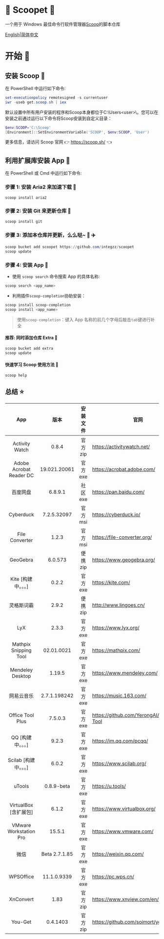 <div align="left">
<h1 align="left"> 🍨 Scoopet 🍨 </h1>

<p>
一个用于 Windows 最佳命令行软件管理器<a href="https://github.com/lukesampson/scoop">Scoop</a>的脚本仓库
</p>

<p align="left">
        <a href="README.md">English</a>|<a href="README_CN.md">简体中文</a>
</p>
</div>

# 开始 🏃

## 安装 Scoop 🚴

在 PowerShell 中运行如下命令:

```powershell
set-executionpolicy remotesigned -s currentuser
iwr -useb get.scoop.sh | iex
```

默认设置中所有用户安装的程序和Scoop本身都位于C:\Users\<user>\。您可以在安装之前通过运行以下命令将Scoop安装到自定义目录：

```powershell
$env:SCOOP='C:\Scoop'
[Environment]::SetEnvironmentVariable('SCOOP', $env:SCOOP, 'User')
```

更多信息，请访问 Scoop 官网 👉 https://scoop.sh/ 👈

## 利用扩展库安装 App 🚗

在 PowerShell 或 Cmd 中运行如下命令:

### 步骤 1: 安装 Aria2 来加速下载 🚅

```powershell
scoop install aria2
```

### 步骤 2: 安装 Git 来更新仓库 🎫

```powershell
scoop install git
```

### 步骤 3: 添加本仓库并更新，么么哒~ 💋 ✈️

```powershell
scoop bucket add scoopet https://github.com/integzz/scoopet
scoop update
```

### 步骤 4: 安装 App 🚀

- 使用 `scoop search` 命令搜索 App 的具体名称:

```powershell
scoop search <app_name>
```

- 利用插件`scoop-completion`协助安装：

```powershell
scoop install scoop-completion
scoop install <app_name>
```

> 使用`scoop-completion`：键入 App 名称的前几个字母后敲击`tab`键进行补全

#### 推荐: 同时添加仓库 Extra 💯

```powershell
scoop bucket add extra
scoop update
```

#### 快速学习 Scoop 使用方法 📖

```powershell
scoop help
```

## 总结 ⭐️

|           App           |     版本      | 安装文件 | 官网                                    |
| :---------------------: | :-----------: | :------: | --------------------------------------- |
|     Activity Watch      |     0.8.4     | 官方 zip | https://activitywatch.net/              |
| Adobe Acrobat Reader DC | 19.021.20061  | 官方 exe | https://acrobat.adobe.com/              |
|        百度网盘         |    6.8.9.1    | 社区 exe | https://pan.baidu.com/                  |
|        Cyberduck        |  7.2.5.32097  | 官方 msi | https://cyberduck.io/                   |
|     File Converter      |     1.2.3     | 官方 msi | https://file-converter.org/             |
|        GeoGebra         |    6.0.573    | 便携 zip | https://www.geogebra.org/               |
|   Kite [构建中。。。]   |     0.2.2     | 官方 exe | https://kite.com/                       |
|       灵格斯词霸        |     2.9.2     | 便携 zip | http://www.lingoes.cn/                  |
|           LyX           |     2.3.3     | 官方 exe | https://www.lyx.org/                    |
|  Mathpix Snipping Tool  |  02.01.0021   | 官方 exe | https://mathpix.com/                    |
|    Mendeley Desktop     |    1.19.5     | 官方 exe | https://www.mendeley.com/               |
|       网易云音乐        | 2.7.1.198242  | 官方 exe | https://music.163.com/                  |
|    Office Tool Plus     |    7.5.0.3    | 官方 exe | https://github.com/YerongAI/Office-Tool |
|    QQ [构建中。。。]    |     9.2.3     | 官方 exe | https://im.qq.com/pcqq/                 |
|  Scilab [构建中。。。]  |     6.0.2     | 官方 exe | https://www.scilab.org/                 |
|         uTools          |  0.8.9-beta   | 官方 exe | https://u.tools/                        |
|  VirtualBox [含扩展包]  |     6.1.2     | 官方 exe | https://www.virtualbox.org/             |
| VMware Workstation Pro  |    15.5.1     | 官方 exe | https://www.vmware.com/                 |
|          微信           | Beta 2.7.1.85 | 官方 exe | https://weixin.qq.com/                  |
|        WPSOffice        |  11.1.0.9339  | 官方 exe | https://pc.wps.cn/                      |
|        XnConvert        |     1.83      | 官方 zip | https://www.xnview.com/en/xnconvert/    |
|         You-Get         |   0.4.1403    | 官方 zip | https://github.com/soimort/you-get      |
